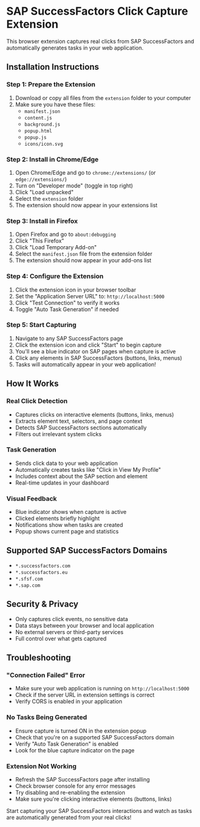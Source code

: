# SAP SuccessFactors Click Capture Extension

This browser extension captures real clicks from SAP SuccessFactors and automatically generates tasks in your web application.

## Installation Instructions

### Step 1: Prepare the Extension
1. Download or copy all files from the `extension` folder to your computer
2. Make sure you have these files:
   - `manifest.json`
   - `content.js`
   - `background.js`
   - `popup.html`
   - `popup.js`
   - `icons/icon.svg`

### Step 2: Install in Chrome/Edge
1. Open Chrome/Edge and go to `chrome://extensions/` (or `edge://extensions/`)
2. Turn on "Developer mode" (toggle in top right)
3. Click "Load unpacked"
4. Select the `extension` folder
5. The extension should now appear in your extensions list

### Step 3: Install in Firefox
1. Open Firefox and go to `about:debugging`
2. Click "This Firefox"
3. Click "Load Temporary Add-on"
4. Select the `manifest.json` file from the extension folder
5. The extension should now appear in your add-ons list

### Step 4: Configure the Extension
1. Click the extension icon in your browser toolbar
2. Set the "Application Server URL" to: `http://localhost:5000`
3. Click "Test Connection" to verify it works
4. Toggle "Auto Task Generation" if needed

### Step 5: Start Capturing
1. Navigate to any SAP SuccessFactors page
2. Click the extension icon and click "Start" to begin capture
3. You'll see a blue indicator on SAP pages when capture is active
4. Click any elements in SAP SuccessFactors (buttons, links, menus)
5. Tasks will automatically appear in your web application!

## How It Works

### Real Click Detection
- Captures clicks on interactive elements (buttons, links, menus)
- Extracts element text, selectors, and page context
- Detects SAP SuccessFactors sections automatically
- Filters out irrelevant system clicks

### Task Generation
- Sends click data to your web application
- Automatically creates tasks like "Click in View My Profile"
- Includes context about the SAP section and element
- Real-time updates in your dashboard

### Visual Feedback
- Blue indicator shows when capture is active
- Clicked elements briefly highlight
- Notifications show when tasks are created
- Popup shows current page and statistics

## Supported SAP SuccessFactors Domains
- `*.successfactors.com`
- `*.successfactors.eu`
- `*.sfsf.com`
- `*.sap.com`

## Security & Privacy
- Only captures click events, no sensitive data
- Data stays between your browser and local application
- No external servers or third-party services
- Full control over what gets captured

## Troubleshooting

### "Connection Failed" Error
- Make sure your web application is running on `http://localhost:5000`
- Check if the server URL in extension settings is correct
- Verify CORS is enabled in your application

### No Tasks Being Generated
- Ensure capture is turned ON in the extension popup
- Check that you're on a supported SAP SuccessFactors domain
- Verify "Auto Task Generation" is enabled
- Look for the blue capture indicator on the page

### Extension Not Working
- Refresh the SAP SuccessFactors page after installing
- Check browser console for any error messages
- Try disabling and re-enabling the extension
- Make sure you're clicking interactive elements (buttons, links)

Start capturing your SAP SuccessFactors interactions and watch as tasks are automatically generated from your real clicks!